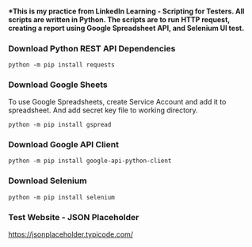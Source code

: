 #### \*This is my practice from LinkedIn Learning - Scripting for Testers. All scripts are written in Python. The scripts are to run HTTP request, creating a report using Google Spreadsheet API, and Selenium UI test.

### Download Python REST API Dependencies

```
python -m pip install requests
```

### Download Google Sheets

To use Google Spreadsheets, create Service Account and add it to spreadsheet. And add secret key file to working directory.

```
python -m pip install gspread
```

### Download Google API Client

```
python -m pip install google-api-python-client
```

### Download Selenium

```
python -m pip install selenium
```

### Test Website - JSON Placeholder

https://jsonplaceholder.typicode.com/
